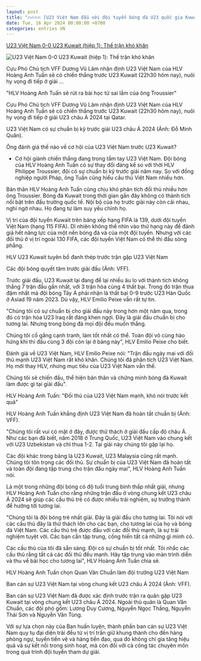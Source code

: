 ```yaml
---
layout: post
title: "🔥🔥🔥🔥 [U23 Việt Nam đấu với đội tuyển bóng đá U23 quốc gia Kuwait] U23 Việt Nam 0-0 U23 Kuwait (hiệp 1): Thế trận khó khăn"
date: Tue, 16 Apr 2024 00:00:00 +0700
categories: entries VN
---
```

[U23 Việt Nam 0-0 U23 Kuwait (hiệp 1): Thế trận khó khăn](https://dantri.com.vn/the-thao/u23-viet-nam-0-0-u23-kuwait-hiep-1-the-tran-kho-khan-20240417210055208.htm)

![U23 Việt Nam 0-0 U23 Kuwait (hiệp 1): Thế trận khó khăn](https://cdnphoto.dantri.com.vn/bXYQnHHWG-PXxruMUIs2FEGWhsQ=/zoom/1200_630/2024/04/17/u23vn1-1712891579488-crop-1713362401984.jpeg)

Cựu Phó Chủ tịch VFF Dương Vũ Lâm nhận định U23 Việt Nam của HLV Hoàng Anh Tuấn sẽ có chiến thắng trước U23 Kuwait (22h30 hôm nay), nuôi hy vọng đi tiếp ở giải ...

"HLV Hoàng Anh Tuấn sẽ rút ra bài học từ sai lầm của ông Troussier"

Cựu Phó Chủ tịch VFF Dương Vũ Lâm nhận định U23 Việt Nam của HLV Hoàng Anh Tuấn sẽ có chiến thắng trước U23 Kuwait (22h30 hôm nay), nuôi hy vọng đi tiếp ở giải U23 châu Á 2024 tại Qatar.

U23 Việt Nam có sự chuẩn bị kỹ trước giải U23 châu Á 2024 (Ảnh: Đỗ Minh Quân).

Ông đánh giá thế nào về cơ hội của U23 Việt Nam trước U23 Kuwait?

- Cơ hội giành chiến thắng đang trong tầm tay U23 Việt Nam. Đội bóng của HLV Hoàng Anh Tuấn có sự thay đổi đáng kể so với thời HLV Philippe Troussier, đội có sự chuẩn bị kỹ trước giải năm nay. So với đồng nghiệp người Pháp, ông Tuấn cũng hiểu cầu thủ Việt Nam nhiều hơn.

Bản thân HLV Hoàng Anh Tuấn cũng chịu khó phân tích đối thủ nhiều hơn ông Troussier. Bóng đá Kuwait trong thời gian gần đây không có thành tích nổi bật trên đấu trường quốc tế. Nội bộ của họ trước giải này còn cãi nhau, nghi ngờ nhau. Họ đang tự làm suy yếu chính họ.

Vị trí của đội tuyển Kuwait trên bảng xếp hạng FIFA là 139, dưới đội tuyển Việt Nam (hạng 115 FIFA). Dĩ nhiên không thể nhìn vào thứ hạng này để đánh giá hết năng lực của một nền bóng đá và của một đội tuyển. Nhưng với các đối thủ ở vị trí ngoài 130 FIFA, các đội tuyển Việt Nam có thể thi đấu sòng phẳng.

HLV U23 Kuwait tuyên bố đanh thép trước trận gặp U23 Việt Nam

Các đội bóng quyết tâm trước giải đấu (Ảnh: VFF).

Trước giải đấu, U23 Kuwait lại đang để lại nhiều âu lo với thành tích không thắng 7 trận đấu gần nhất, với 3 trận hòa cùng 4 thất bại. Trong đó trận thua đậm nhất mà đội bóng Tây Á phải nhận là thất bại 0-9 trước U23 Hàn Quốc ở Asiad 19 năm 2023. Dù vậy, HLV Emilio Peixe vẫn rất tự tin.

"Chúng tôi có sự chuẩn bị cho giải đấu này trong hơn một năm qua, trong đó có trận hòa U23 Iraq rất đáng khen ngợi. Đây là giải đấu chuẩn bị cho tương lai. Nhưng trong bóng đá mọi đội đều muốn thắng.

Chúng tôi cố gắng cạnh tranh, làm tốt nhất có thể. Toàn đội vô cùng hào hứng khi thi đấu cùng 3 đội còn lại ở bảng này", HLV Emilio Peixe cho biết.

Đánh giá về U23 Việt Nam, HLV Emilio Peixe nói: "Trận đấu ngày mai với đối thủ mạnh U23 Việt Nam rất khó khăn. Chúng tôi đã phân tích U23 Việt Nam. Họ mới thay HLV, nhưng mục tiêu của U23 Việt Nam vẫn thế.

Chúng tôi sẽ chiến đấu, thể hiện bản thân và chứng minh bóng đá Kuwait làm được gì tại giải đấu".

HLV Hoàng Anh Tuấn: "Đối thủ của U23 Việt Nam mạnh, khó nói trước kết quả"

HLV Hoàng Anh Tuấn khẳng định U23 Việt Nam đã hoàn tất chuẩn bị (Ảnh: VFF).

"Chúng tôi rất vui có mặt ở đây, được thử thách ở giải đấu cấp độ châu Á. Như các bạn đã biết, năm 2018 ở Trung Quốc, U23 Việt Nam vào chung kết với U23 Uzbekistan và chỉ thua 1-2. Tại giải này chúng tôi gặp lại họ.

Các đội khác trong bảng là U23 Kuwait, U23 Malaysia cũng rất mạnh. Chúng tôi tôn trọng các đối thủ. Sự chuẩn bị của U23 Việt Nam đã hoàn tất và toàn đội đang tập trung cho trận đấu ngày mai", HLV Hoàng Anh Tuấn nói.

Là một trong những đội bóng có độ tuổi trung bình thấp nhất giải, nhưng HLV Hoàng Anh Tuấn cho rằng những trận đấu ở vòng chung kết U23 châu Á 2024 sẽ giúp các cầu thủ trẻ có được nhiều trải nghiệm, sự trưởng thành để hướng tới tương lai.

"Chúng tôi là đội bóng trẻ nhất giải. Đây là giải đấu cho tương lai. Tôi nói với các cầu thủ đây là thử thách lớn cho các bạn, cho tương lai của họ và bóng đá Việt Nam. Các cầu thủ trẻ được đấu với các đối thủ mạnh, là sự trải nghiệm tuyệt vời. Các bạn cần tập trung, cống hiến tất cả những gì mình có.

Các cầu thủ của tôi đã sẵn sàng. Đội có sự chuẩn bị tốt nhất. Tôi nhắc các cầu thủ rằng tất cả các đối thủ đều mạnh. Hãy tập trung vào màn trình diễn và thu về bài học cho tương lai", HLV Hoàng Anh Tuấn chia sẻ.

HLV Hoàng Anh Tuấn chọn Quan Văn Chuẩn làm đội trưởng U23 Việt Nam

Ban cán sự U23 Việt Nam tại vòng chung kết U23 châu Á 2024 (Ảnh: VFF).

Ban cán sự U23 Việt Nam đã được xác định trước trận ra quân gặp U23 Kuwait tại vòng chung kết U23 châu Á 2024. Ngoài thủ quân là Quan Văn Chuẩn, các đội phó gồm: Lương Duy Cương, Nguyễn Ngọc Thắng, Nguyễn Thái Sơn và Nguyễn Văn Tùng.

Với sự lựa chọn này của Ban huấn luyện, thành phần ban cán sự U23 Việt Nam quy tụ đại diện trải đều từ vị trí trấn giữ khung thành cho đến hàng phòng ngự, tuyến tiền vệ và hàng tiền đạo, qua đó không chỉ gia tăng hiệu quả và sự kết nối trong sinh hoạt, mà còn đối với cả công tác chuyên môn trong quá trình đội tuyển tham dự giải.

